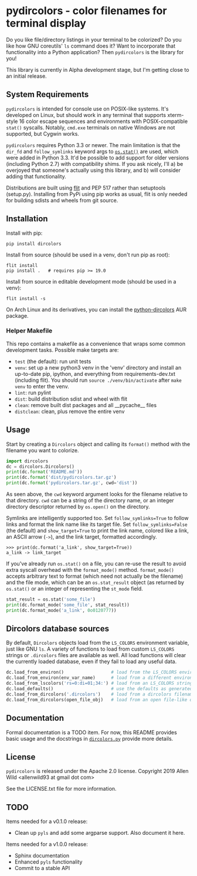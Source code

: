 # pydircolors - color filenames for terminal display
Do you like file/directory listings in your terminal to be colorized? Do you like how GNU coreutils'
`ls` command does it? Want to incorporate that functionality into a Python application? Then
`pydircolors` is the library for you!

This library is currently in Alpha development stage, but I'm getting close to an initial release.

## System Requirements
`pydircolors` is intended for console use on POSIX-like systems. It's developed on Linux, but should
work in any terminal that supports xterm-style 16 color escape sequences and environments with
POSIX-compatible `stat()` syscalls. Notably, `cmd.exe` terminals on native Windows are not
supported, but Cygwin works.

`pydircolors` requires Python 3.3 or newer. The main limitation is that the `dir_fd` and
`follow_symlinks` keyword args to [`os.stat()`](https://docs.python.org/3/library/os.html#os.stat)
are used, which were added in Python 3.3. It'd be possible to add support for older versions
(including Python 2.7) with compatibility shims. If you ask nicely, I'll a) be overjoyed that
someone's actually using this library, and b) will consider adding that functionality.

Distributions are built using [flit](https://github.com/takluyver/flit) and PEP 517 rather than
setuptools (setup.py). Installing from PyPi using pip works as usual, flit is only needed for
building sdists and wheels from git source.

## Installation
Install with pip:

    pip install dircolors

Install from source (should be used in a venv, don't run pip as root):

    flit install
    pip install .   # requires pip >= 19.0

Install from source in editable development mode (should be used in a venv):

    flit install -s

On Arch Linux and its derivatives, you can install the
[python-dircolors](https://aur.archlinux.org/packages/python-dircolors) AUR package.

### Helper Makefile
This repo contains a makefile as a convenience that wraps some common development tasks. Possible
make targets are:
  * `test` (the default): run unit tests
  * `venv`: set up a new python3 venv in the 'venv' directory and install an up-to-date pip,
    ipython, and everything from requirements-dev.txt (including flit). You should run
    `source ./venv/bin/activate` after `make venv` to enter the venv.
  * `lint`: run pylint
  * `dist`: build distribution sdist and wheel with flit
  * `clean`: remove built dist packages and all \_\_pycache\_\_ files
  * `distclean`: clean, plus remove the entire venv

## Usage
Start by creating a `Dircolors` object and calling its `format()` method with the filename you want
to colorize.

```python
import dircolors
dc = dircolors.Dircolors()
print(dc.format('README.md'))
print(dc.format('dist/pydircolors.tar.gz')
print(dc.format('pydircolors.tar.gz', cwd='dist'))
```

As seen above, the `cwd` keyword argument looks for the filename relative to that directory. `cwd`
can be a string of the directory name, or an integer directory descriptor returned by `os.open()` on
the directory.

Symlinks are intelligently supported too. Set `follow_symlinks=True` to follow links and format the
link name like its target file. Set `follow_symlinks=False` (the default) and `show_target=True` to
print the link name, colored like a link, an ASCII arrow (`->`), and the link target, formatted
accordingly.

```
>>> print(dc.format('a_link', show_target=True))
a_link -> link_target
```

If you've already run `os.stat()` on a file, you can re-use the result to avoid extra syscall
overhead with the `format_mode()` method. `format_mode()` accepts arbitrary text to format (which
need not actually be the filename) and the file mode, which can be an `os.stat_result` object (as
returned by `os.stat()` or an integer of representing the `st_mode` field.

```python
stat_result = os.stat('some_file')
print(dc.format_mode('some_file', stat_result))
print(dc.format_mode('a_link', 0o0120777))
```

## Dircolors database sources
By default, `Dircolors` objects load from the `LS_COLORS` environment variable, just like GNU `ls`.
A variety of functions to load from custom `LS_COLORS` strings or `.dircolors` files are available
as well. All load functions will clear the currently loaded database, even if they fail to load any
useful data.

```python
dc.load_from_environ()                  # load from the LS_COLORS environment variable (the default)
dc.load_from_environ(env_var_name)      # load from a different environment variable
dc.load_from_lscolors('rs=0:di=01;34:') # load from an LS_COLORS string
dc.load_defaults()                      # use the defaults as generated by `dircolors -p`
dc.load_from_dircolors('.dircolors')    # load from a dircolors filename
dc.load_from_dircolors(open_file_obj)   # load from an open file-like object
```

## Documentation
Formal documentation is a TODO item. For now, this README provides basic usage and the docstrings in
[`dircolors.py`](https://github.com/aswild/pydircolors/blob/master/dircolors/dircolors.py) provide
more details.

## License
`pydircolors` is released under the Apache 2.0 license. Copyright 2019 Allen Wild \<allenwild93 at
gmail dot com\>

See the LICENSE.txt file for more information.

## TODO
Items needed for a v0.1.0 release:
  * Clean up `pyls` and add some argparse support. Also document it here.

Items needed for a v1.0.0 release:
  * Sphinx documentation
  * Enhanced `pyls` functionality
  * Commit to a stable API

